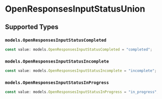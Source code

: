 # OpenResponsesInputStatusUnion


## Supported Types

### `models.OpenResponsesInputStatusCompleted`

```typescript
const value: models.OpenResponsesInputStatusCompleted = "completed";
```

### `models.OpenResponsesInputStatusIncomplete`

```typescript
const value: models.OpenResponsesInputStatusIncomplete = "incomplete";
```

### `models.OpenResponsesInputStatusInProgress`

```typescript
const value: models.OpenResponsesInputStatusInProgress = "in_progress";
```


